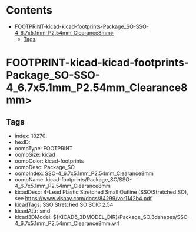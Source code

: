 



Contents
========

* [FOOTPRINT-kicad-kicad-footprints-Package_SO-SSO-4_6.7x5.1mm_P2.54mm_Clearance8mm>](#footprint-kicad-kicad-footprints-package_so-sso-4_67x51mm_p254mm_clearance8mm)
	* [Tags](#tags)

# FOOTPRINT-kicad-kicad-footprints-Package_SO-SSO-4_6.7x5.1mm_P2.54mm_Clearance8mm>

## Tags

- index: 10270
- hexID: 
- oompType: FOOTPRINT
- oompSize: kicad
- oompColor: kicad-footprints
- oompDesc: Package_SO
- oompIndex: SSO-4_6.7x5.1mm_P2.54mm_Clearance8mm
- oompName: kicad-footprints/Package_SO/SSO-4_6.7x5.1mm_P2.54mm_Clearance8mm
- kicadDesc: 4-Lead Plastic Stretched Small Outline (SSO/Stretched SO), see https://www.vishay.com/docs/84299/vor1142b4.pdf
- kicadTags: SSO Stretched SO SOIC 2.54
- kicadAttr: smd
- kicad3DModel: ${KICAD6_3DMODEL_DIR}/Package_SO.3dshapes/SSO-4_6.7x5.1mm_P2.54mm_Clearance8mm.wrl
